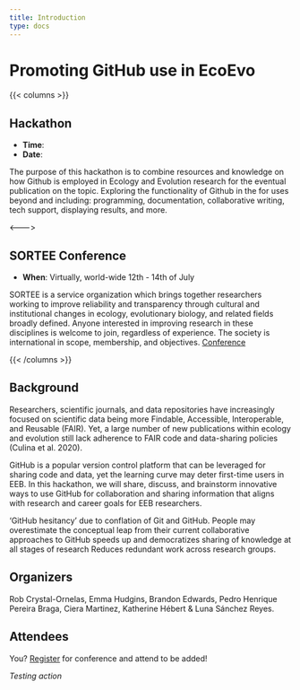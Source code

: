 ```yaml
---
title: Introduction
type: docs
---
```


# Promoting GitHub use in EcoEvo

{{< columns >}}
## Hackathon 

-  **Time**:
-  **Date**:

The purpose of this hackathon is to combine resources and knowledge on how Github is employed in Ecology and Evolution research for the eventual publication on the topic. Exploring the functionality of Github in the for uses beyond and including: programming, documentation, collaborative writing, tech support, displaying results, and more. 

<--->

## SORTEE Conference

- **When**: Virtually, world-wide 12th - 14th of July 

SORTEE is a service organization which brings together researchers working to improve reliability and transparency through cultural and institutional changes in ecology, evolutionary biology, and related fields broadly defined. Anyone interested in improving research in these disciplines is welcome to join, regardless of experience. The society is international in scope, membership, and objectives. [Conference](https://www.sortee.org/events/)

{{< /columns >}}


## Background 

Researchers, scientific journals, and data repositories have increasingly focused on scientific data being more Findable, Accessible, Interoperable, and Reusable (FAIR). Yet, a large number of new publications within ecology and evolution still lack adherence to FAIR code and data-sharing policies (Culina et al. 2020).

GitHub is a popular version control platform that can be leveraged for sharing code and data, yet the learning curve may deter first-time users in EEB. In this hackathon, we will share, discuss, and brainstorm innovative ways to use GitHub for collaboration and sharing information that aligns with research and career goals for EEB researchers.

‘GitHub hesitancy’ due to conflation of Git and GitHub. People may overestimate the conceptual leap from their current collaborative approaches to GitHub speeds up and democratizes sharing of knowledge at all stages of research Reduces redundant work across research groups.

## Organizers

Rob Crystal-Ornelas, Emma Hudgins, Brandon Edwards, Pedro Henrique Pereira Braga, Ciera Martinez, Katherine Hébert & Luna Sánchez Reyes.

## Attendees

You?  [Register](https://www.eventbrite.co.uk/e/sortee-conference-2021-registration-154693776249) for conference and attend to be added!

*Testing action*
